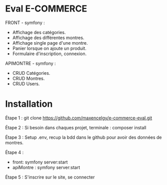 
# Eval E-COMMERCE

FRONT - symfony : 
    
- Affichage des catégories.
- Affichage des différentes montres.
- Affichage single page d'une montre.
- Panier lorsque on ajoute un produit.
- Formulaire d'inscription, connexion.

APIMONTRE - symfony :

- CRUD Catégories.
- CRUD Montres.
- CRUD Users.

# Installation

Étape 1 : git clone https://github.com/maxencelgy/e-commerce-eval.git

Étape 2 : Si besoin dans chaques projet, terminale : composer install

Étape 3 : Setup .env, recup la bdd dans le github pour avoir des données de montres.

Étape 4 : 
- front: symfony server:start
- apiMontre : symfony server:start

Étape 5 : S'inscrire sur le site, se connecter
